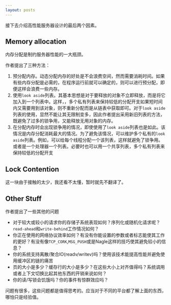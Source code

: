 ```yaml
---
layout: posts
---
```

接下去介绍高性能服务器设计的最后两个因素。  

## Memory allocation  
内存分配是制约服务器性能的一大瓶颈。  

作者提出了三种方法：  
1. 预分配内存。动态分配内存的好处是不会浪费空间，然而需要消耗时间。如果有些内存分配是必需的，在程序运行前就可以确定的，则可以进行预分配，即便这样会浪费一些内存。  
2. 使用`look aside`列表。其基本思想是对于要释放的对象不立即释放，而是将它加入到一个列表中。这样，，多个私有列表来保持较低的分配开支如果短时间内又需要用到该对象，则不重新分配而是从链表中获取即可。对于`look aside`列表的使用，显然不能让其无限制变多，因此作者提出采用新旧列表的方法，既避免了过多的锁争用，又能释放无用对象的内存。  
3. 在分配内存时会出现锁争用的情况，即使使用了`look aside`列表也是如此。该情况是内存分配消耗最大的情况。为了避免该情况，可以维护多个私有的`look aside`列表。例如，可以给每个线程分配一个该列表，这样就避免了锁争用。或者是一个处理器一个列表。必要时也可以用一个共享列表，多个私有列表来保持较低的分配开支  

## Lock Contention
这一块由于接触的太少，我还看不太懂，暂时就先不翻译了。  

## Other Stuff
作者提出了一些其他的问题  
* 对于较大或较小的请求你的存储子系统表现如何？序列化或随机化请求呢？`read-ahead`和`write-behind`工作情况如何？  
* 你正在使用的网络协议效率如何？有没有你能设置的参数或者标志能使其工作的更好？有没有像`TCP_CORK`,`MSG_PUSH`或是Nagle这样的技巧使其避免较小的信息？  
* 你的系统支持离散/聚合IO(readv/writev)吗？使用该技术能提高性能并避免使用缓冲区的链的痛苦  
* 页的大小是多少？缓存行的大小是多少？在这些大小上对齐值得吗？系统调用或者上下文切换比起其他东西的开销来说如何？  
* 你的读/写锁会饥饿吗？你的事件有惊群效应吗？  

问题有很多，这些问题都是值得思考的。应当对于不同的平台都了解上面的东西，哪怕只是经验值。